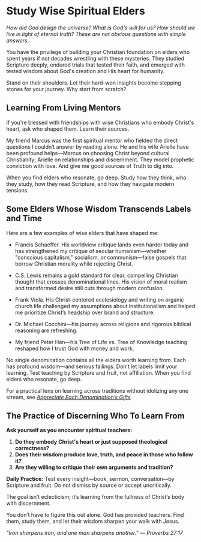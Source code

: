 # Study Wise Spiritual Elders

*How did God design the universe? What is God's will for us? How should we live in light of eternal truth? These are not obvious questions with simple answers.*

You have the privilege of building your Christian foundation on elders who spent years if not decades wrestling with these mysteries. They studied Scripture deeply, endured trials that tested their faith, and emerged with tested wisdom about God's creation and His heart for humanity.

Stand on their shoulders. Let their hard-won insights become stepping stones for your journey. Why start from scratch?

## Learning From Living Mentors

If you're blessed with friendships with wise Christians who embody Christ's heart, ask who shaped them. Learn their sources.

My friend Marcus was the first spiritual mentor who fielded the direct questions I couldn’t answer by reading alone. He and his wife Arielle have been profound helps—Marcus on choosing Christ beyond cultural Christianity; Arielle on relationships and discernment. They model prophetic conviction with love. And give me good sources of Truth to dig into.

When you find elders who resonate, go deep. Study how they think, who they study, how they read Scripture, and how they navigate modern tensions.

## Some Elders Whose Wisdom Transcends Labels and Time

Here are a few examples of wise elders that have shaped me:

- Francis Schaeffer. His worldview critique lands even harder today and has strengthened my critique of secular humanism—whether "conscious capitalism," socialism, or communism—false gospels that borrow Christian morality while rejecting Christ.

- C.S. Lewis remains a gold standard for clear, compelling Christian thought that crosses denominational lines. His vision of moral realism and transformed desire still cuts through modern confusion.

- Frank Viola. His Christ-centered ecclesiology and writing on organic church life challenged my assumptions about institutionalism and helped me prioritize Christ’s headship over brand and structure.

- Dr. Michael Cocchini—his journey across religions and rigorous biblical reasoning are refreshing.

- My friend Peter Han—his Tree of Life vs. Tree of Knowledge teaching reshaped how I trust God with money and work.

No single denomination contains all the elders worth learning from. Each has profound wisdom—and serious failings. Don’t let labels limit your learning. Test teaching by Scripture and fruit, not affiliation. When you find elders who resonate, go deep.

For a practical lens on learning across traditions without idolizing any one stream, see *[Appreciate Each Denomination’s Gifts](appreciate-each-denominations-gifts.md).*

## The Practice of Discerning Who To Learn From

**Ask yourself as you encounter spiritual teachers:**

1. **Do they embody Christ's heart or just supposed theological correctness?**
2. **Does their wisdom produce love, truth, and peace in those who follow it?**
3. **Are they willing to critique their own arguments and tradition?**

**Daily Practice:** Test every insight—book, sermon, conversation—by Scripture and fruit. Do not dismiss by source or accept uncritically.

The goal isn’t eclecticism; it’s learning from the fullness of Christ’s body with discernment.

You don’t have to figure this out alone. God has provided teachers. Find them, study them, and let their wisdom sharpen your walk with Jesus.

*"Iron sharpens iron, and one man sharpens another." — Proverbs 27:17*
